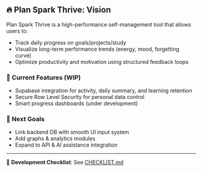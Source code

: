 ## 🔥 Plan Spark Thrive: Vision

Plan Spark Thrive is a high-performance self-management tool that allows users to:
- Track daily progress on goals/projects/study
- Visualize long-term performance trends (energy, mood, forgetting curve)
- Optimize productivity and motivation using structured feedback loops

### 📌 Current Features (WIP)
- Supabase integration for activity, daily summary, and learning retention
- Secure Row Level Security for personal data control
- Smart progress dashboards (under development)

### 🧠 Next Goals
- Link backend DB with smooth UI input system
- Add graphs & analytics modules
- Expand to API & AI assistance integration

---

📁 **Development Checklist**: See [CHECKLIST.md](./CHECKLIST.md)